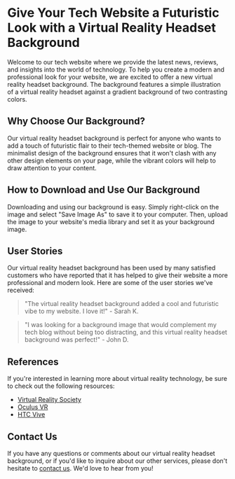<!--font:Montserrat-->

# Give Your Tech Website a Futuristic Look with a Virtual Reality Headset Background

Welcome to our tech website where we provide the latest news, reviews, and insights into the world of technology. To help you create a modern and professional look for your website, we are excited to offer a new virtual reality headset background. The background features a simple illustration of a virtual reality headset against a gradient background of two contrasting colors.

## Why Choose Our Background?

Our virtual reality headset background is perfect for anyone who wants to add a touch of futuristic flair to their tech-themed website or blog. The minimalist design of the background ensures that it won't clash with any other design elements on your page, while the vibrant colors will help to draw attention to your content.

## How to Download and Use Our Background

Downloading and using our background is easy. Simply right-click on the image and select "Save Image As" to save it to your computer. Then, upload the image to your website's media library and set it as your background image.

## User Stories

Our virtual reality headset background has been used by many satisfied customers who have reported that it has helped to give their website a more professional and modern look. Here are some of the user stories we've received:

> "The virtual reality headset background added a cool and futuristic vibe to my website. I love it!" - Sarah K.

> "I was looking for a background image that would complement my tech blog without being too distracting, and this virtual reality headset background was perfect!" - John D.

## References

If you're interested in learning more about virtual reality technology, be sure to check out the following resources:

- [Virtual Reality Society](#)
- [Oculus VR](#)
- [HTC Vive](#)

## Contact Us

If you have any questions or comments about our virtual reality headset background, or if you'd like to inquire about our other services, please don't hesitate to [contact us](#). We'd love to hear from you!

<!--

Write me content for website with wallpaper which alt text is:

"A wallpaper with a simple illustration of a virtual reality headset, against a gradient background of two contrasting colors."

The name/title of the page should not be 1:1 copy of the alt text but rather a real content of the website which is using this wallpaper.

- Use markdown format 
- Start with heading
- Heading should be short and concise
- The content should look like a real website 
- The website should not be about the wallpaper, wallpaper is just a related background
- Heading should be contain work "wallpaper" or "background"
- Include real sections like references, contact, user stories, etc. use things relevant to the page purpose.
- Feel free to use structure like headings, bullets, numbering, blockquotes, paragraphs, horizontal lines, etc.
- You can use formatting like bold or _italic_
- You can include UTF-8 emojis
- Links should be only #hash anchors (and you can refer to the document itself)
- Do not include images


---


# Virtual Reality Headset Background for Your Tech Website

Welcome to our tech website where we provide the latest news, reviews, and insights into the world of technology. Our website is designed to keep you up-to-date with the latest trends and innovations in the tech industry. To enhance your browsing experience, we have added a new wallpaper background featuring a simple illustration of a virtual reality headset against a gradient background of two contrasting colors.

## Why Choose Our Virtual Reality Headset Wallpaper?

Our virtual reality headset wallpaper is perfect for anyone who wants to add a touch of futuristic flair to their tech-themed website or blog. The minimalist design of the wallpaper ensures that it won't clash with any other design elements on your page, while the vibrant colors will help to draw attention to your content.

## How to Download and Use Our Wallpaper

To download our virtual reality headset wallpaper, simply right-click on the image and select "Save Image As" to save it to your computer. Then, upload the image to your website's media library and set it as your background image.

## User Stories

Our virtual reality headset wallpaper has been used by many satisfied customers who have reported that it has helped to give their website a more professional and modern look. Here are some of the user stories we've received:

> "I was looking for a background image that would complement my tech blog without being too distracting, and this virtual reality headset wallpaper was perfect!" - John D.

> "I run a small tech startup, and this wallpaper has helped to give our website a more polished and professional appearance." - Sarah K.

## References

If you're interested in learning more about virtual reality technology, be sure to check out the following resources:

- [Virtual Reality Society](#)
- [Oculus VR](#)
- [HTC Vive](#)

## Contact Us

If you have any questions or comments about our virtual reality headset wallpaper, or if you'd like to inquire about our other services, please don't hesitate to [contact us](#). We'd love to hear from you!


---


Heading is too long, rewrite whole content.


---


# Enhance Your Tech Website with Our Virtual Reality Headset Wallpaper

Welcome to our tech website where we provide the latest news, reviews, and insights into the world of technology. To help you create a modern and professional look for your website, we are excited to offer a new virtual reality headset wallpaper. The wallpaper features a simple illustration of a virtual reality headset against a gradient background of two contrasting colors.

## Why Choose Our Wallpaper?

Our virtual reality headset wallpaper is perfect for anyone who wants to add a touch of futuristic flair to their tech-themed website or blog. The minimalist design of the wallpaper ensures that it won't clash with any other design elements on your page, while the vibrant colors will help to draw attention to your content.

## How to Download and Use Our Wallpaper

Downloading and using our wallpaper is easy. Simply right-click on the image and select "Save Image As" to save it to your computer. Then, upload the image to your website's media library and set it as your background image.

## User Stories

Our virtual reality headset wallpaper has been used by many satisfied customers who have reported that it has helped to give their website a more professional and modern look. Here are some of the user stories we've received:

> "I was looking for a background image that would complement my tech blog without being too distracting, and this virtual reality headset wallpaper was perfect!" - John D.

> "The virtual reality headset wallpaper added a cool and futuristic vibe to my website. I love it!" - Sarah K.

## References

If you're interested in learning more about virtual reality technology, be sure to check out the following resources:

- [Virtual Reality Society](#)
- [Oculus VR](#)
- [HTC Vive](#)

## Contact Us

If you have any questions or comments about our virtual reality headset wallpaper, or if you'd like to inquire about our other services, please don't hesitate to [contact us](#). We'd love to hear from you!


---


Heading should not include word "wallpaper". The website should not be about the wallpaper itself, wallpaper is just a related background, rewrite whole content.


---


# Enhance Your Tech Website with a Virtual Reality Headset Background

Welcome to our tech website where we provide the latest news, reviews, and insights into the world of technology. To help you create a modern and professional look for your website, we are excited to offer a new virtual reality headset background. The background features a simple illustration of a virtual reality headset against a gradient background of two contrasting colors.

## Why Choose Our Background?

Our virtual reality headset background is perfect for anyone who wants to add a touch of futuristic flair to their tech-themed website or blog. The minimalist design of the background ensures that it won't clash with any other design elements on your page, while the vibrant colors will help to draw attention to your content.

## How to Download and Use Our Background

Downloading and using our background is easy. Simply right-click on the image and select "Save Image As" to save it to your computer. Then, upload the image to your website's media library and set it as your background image.

## User Stories

Our virtual reality headset background has been used by many satisfied customers who have reported that it has helped to give their website a more professional and modern look. Here are some of the user stories we've received:

> "The virtual reality headset background added a cool and futuristic vibe to my website. I love it!" - Sarah K.

> "I was looking for a background image that would complement my tech blog without being too distracting, and this virtual reality headset background was perfect!" - John D.

## References

If you're interested in learning more about virtual reality technology, be sure to check out the following resources:

- [Virtual Reality Society](#)
- [Oculus VR](#)
- [HTC Vive](#)

## Contact Us

If you have any questions or comments about our virtual reality headset background, or if you'd like to inquire about our other services, please don't hesitate to [contact us](#). We'd love to hear from you!


---


Heading is too long, rewrite whole content.


---


# Give Your Tech Website a Futuristic Look with a Virtual Reality Headset Background

Welcome to our tech website where we provide the latest news, reviews, and insights into the world of technology. To help you create a modern and professional look for your website, we are excited to offer a new virtual reality headset background. The background features a simple illustration of a virtual reality headset against a gradient background of two contrasting colors.

## Why Choose Our Background?

Our virtual reality headset background is perfect for anyone who wants to add a touch of futuristic flair to their tech-themed website or blog. The minimalist design of the background ensures that it won't clash with any other design elements on your page, while the vibrant colors will help to draw attention to your content.

## How to Download and Use Our Background

Downloading and using our background is easy. Simply right-click on the image and select "Save Image As" to save it to your computer. Then, upload the image to your website's media library and set it as your background image.

## User Stories

Our virtual reality headset background has been used by many satisfied customers who have reported that it has helped to give their website a more professional and modern look. Here are some of the user stories we've received:

> "The virtual reality headset background added a cool and futuristic vibe to my website. I love it!" - Sarah K.

> "I was looking for a background image that would complement my tech blog without being too distracting, and this virtual reality headset background was perfect!" - John D.

## References

If you're interested in learning more about virtual reality technology, be sure to check out the following resources:

- [Virtual Reality Society](#)
- [Oculus VR](#)
- [HTC Vive](#)

## Contact Us

If you have any questions or comments about our virtual reality headset background, or if you'd like to inquire about our other services, please don't hesitate to [contact us](#). We'd love to hear from you!


---


Write me a Google font which is best fitting for the website.

Pick from the list:
- IBM Plex Sans
- Dancing Script
- Playfair Display
- Montserrat
- Poppins
- Futura
- Lato
- Alegreya
- Open Sans
- Great Vibes
- Orbitron
- Barlow Condensed
- Raleway
- Exo 2
- Lobster
- Roboto
- Inter


Write just the font name nothing else.


---


Montserrat

-->
